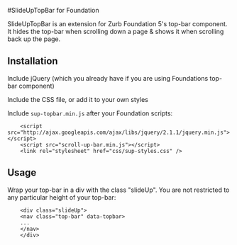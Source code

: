 #SlideUpTopBar for Foundation

SlideUpTopBar is an extension for Zurb Foundation 5's top-bar component. It hides the top-bar when scrolling down a page & shows it when scrolling back up the page.

## Installation
Include jQuery (which you already have if you are using Foundations top-bar component)

Include the CSS file, or add it to your own styles

Include `sup-topbar.min.js` after your Foundation scripts:

```
    <script src="http://ajax.googleapis.com/ajax/libs/jquery/2.1.1/jquery.min.js"></script>
    <script src="scroll-up-bar.min.js"></script>
    <link rel="stylesheet" href="css/sup-styles.css" />

```

## Usage
Wrap your top-bar in a div with the class "slideUp". You are not restricted to any particular height of your top-bar:

```
    <div class="slideUp">
    <nav class="top-bar" data-topbar>
    ...
    </nav>
    </div>
```